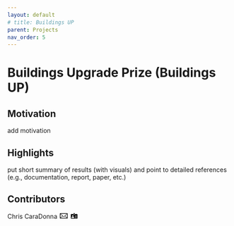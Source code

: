 ```yaml
---
layout: default
# title: Buildings UP
parent: Projects
nav_order: 5
---
```


# Buildings Upgrade Prize (Buildings UP)

## Motivation
add motivation

## Highlights
put short summary of results (with visuals) and point to detailed references (e.g., documentation, report, paper, etc.)

## Contributors
Chris CaraDonna [![email](../../assets/images/email.png)](mailto:Christopher.CaraDonna@nrel.gov) [![bio](../../assets/images/bio.png)](https://www.nrel.gov/research/staff/chris-caradonna.html)